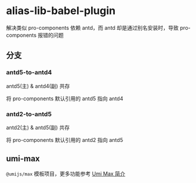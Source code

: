 # alias-lib-babel-plugin

解决类似 pro-components 依赖 antd，而 antd 却是通过别名安装时，导致 pro-components 报错的问题

## 分支

### antd5-to-antd4

antd5(主) & antd4(副) 共存

将 pro-components 默认引用的 antd5 指向 antd4

### antd2-to-antd5

antd2(主) & antd5(副) 共存

将 pro-components 默认引用的 antd2 指向 antd5

## umi-max

`@umijs/max` 模板项目，更多功能参考 [Umi Max 简介](https://umijs.org/docs/max/introduce)
